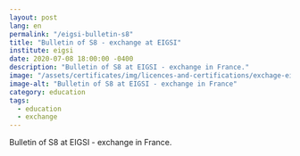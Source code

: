 ```yaml
---
layout: post
lang: en
permalink: "/eigsi-bulletin-s8"
title: "Bulletin of S8 - exchange at EIGSI"
institute: eigsi
date: 2020-07-08 18:00:00 -0400
description: "Bulletin of S8 at EIGSI - exchange in France."
image: "/assets/certificates/img/licences-and-certifications/exchage-eigsi/eigsi-bulletin-S8/front-fr.jpg"
image-alt: "Bulletin of S8 at EIGSI - exchange in France"
category: education
tags:
  - education
  - exchange
---
```


Bulletin of S8 at EIGSI - exchange in France.
